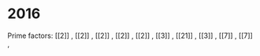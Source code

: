 # 2016

Prime factors: [[2]] , [[2]] , [[2]] , [[2]] , [[2]] , [[3]] , [[21]] , [[3]] , [[7]] , [[7]] , 